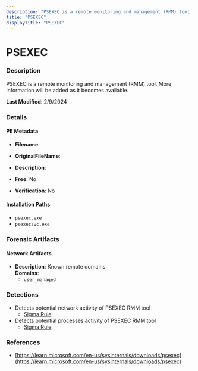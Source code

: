```yaml
---
description: "PSEXEC is a remote monitoring and management (RMM) tool. More information will be added as it becomes available."
title: "PSEXEC"
displayTitle: "PSEXEC"
---
```




# PSEXEC


### Description

PSEXEC is a remote monitoring and management (RMM) tool. More information will be added as it becomes available.



**Last Modified**: 2/9/2024

### Details


#### PE Metadata
- **Filename**: 
- **OriginalFileName**: 
- **Description**: 


- **Free**: No

- **Verification**: No




#### Installation Paths
- `psexec.exe`
- `psexecsvc.exe`

### Forensic Artifacts




#### Network Artifacts
- **Description**: Known remote domains
<br/>**Domains**:
    - `user_managed`


### Detections
- Detects potential network activity of PSEXEC RMM tool
  - [Sigma Rule](https://github.com/magicsword-io/LOLRMM/blob/main/detections/sigma/psexec_network_sigma.yml)
- Detects potential processes activity of PSEXEC RMM tool
  - [Sigma Rule](https://github.com/magicsword-io/LOLRMM/blob/main/detections/sigma/psexec_processes_sigma.yml)

### References
- [https://learn.microsoft.com/en-us/sysinternals/downloads/psexec](https://learn.microsoft.com/en-us/sysinternals/downloads/psexec)


